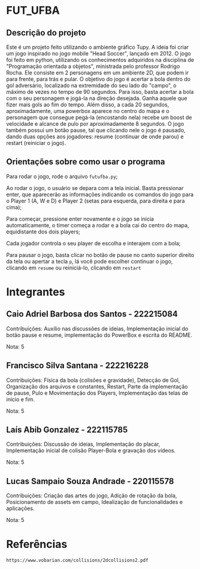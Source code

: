 # FUT_UFBA

## Descrição do projeto
Este é um projeto feito utilizando o ambiente gráfico Tupy. A ideia foi criar um jogo inspirado no jogo mobile "Head Soccer", lançado em 2012. O jogo foi feito em python, utilizando os conhecimentos adquiridos na disciplina de "Programação orientada a objetos", ministrada pelo professor Rodrigo Rocha. Ele consiste em 2 personagens em um ambiente 2D, que podem ir para frente, para trás e pular. O objetivo do jogo é acertar a bola dentro do gol adversário, localizado na extremidade do seu lado do "campo", o máximo de vezes no tempo de 90 segundos. Para isso, basta acertar a bola com o seu personagem e jogá-la na direção desejada. Ganha aquele que fizer mais gols ao fim do tempo. Além disso, a cada 20 segundos, aproximadamente, uma powerbox aparece no centro do mapa e o personagem que consegue pegá-la (encostando nela) recebe um boost de velocidade e alcance de pulo por aproximadamente 8 segundos. O jogo também possui um botão pause, tal que clicando nele o jogo é pausado, dando duas opções aos jogadores: resume (continuar de onde parou) e restart (reiniciar o jogo).

## Orientações sobre como usar o programa
Para rodar o jogo, rode o arquivo `futufba.py`;

Ao rodar o jogo, o usuário se depara com a tela inicial. Basta pressionar enter, que aparecerão as informações indicando os comandos do jogo para o Player 1 (A, W e D) e Player 2 (setas para esquerda, para direita e para cima);

Para começar, pressione enter novamente e o jogo se inicia automaticamente, o timer começa a rodar e a bola cai do centro do mapa, equidistante dos dois players;

Cada jogador controla o seu player de escolha e interajem com a bola;

Para pausar o jogo, basta clicar no botão de pause no canto superior direito da tela ou apertar a tecla `p`, lá você pode escolher continuar o jogo, clicando em `resume` ou reiniciá-lo, clicando em `restart`

# Integrantes
## Caio Adriel Barbosa dos Santos - 222215084
Contribuições: Auxílio nas discussões de ideias, Implementação inicial do botão pause e resume, implementação do PowerBox e escrita do README.

Nota: 5

## Francisco Silva Santana - 222216228
Contribuições: Física da bola (colisões e gravidade), Detecção de Gol, Organização dos arquivos e constantes, Restart, Parte da implementação de pause, Pulo e Movimentação dos Players, Implementação das telas de início e fim.

Nota: 5

## Laís Abib Gonzalez - 222115785
Contribuições: Discussão de ideias, Implementação do placar, Implementação inicial de colisão Player-Bola e gravação dos vídeos.

Nota: 5

## Lucas Sampaio Souza Andrade - 220115578
Contribuições: Criação das artes do jogo, Adição de rotação da bola, Posicionamento de assets em campo, Idealização de funcionalidades e aplicações.

Nota: 5

# Referências
```sh
https://www.vobarian.com/collisions/2dcollisions2.pdf
```

